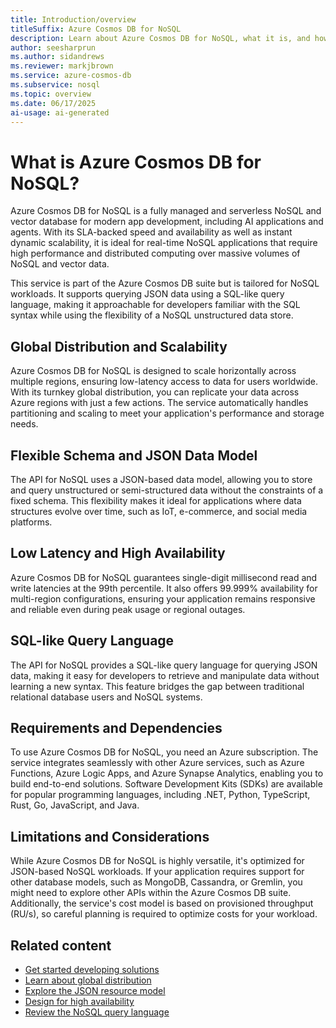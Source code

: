 ```yaml
---
title: Introduction/overview
titleSuffix: Azure Cosmos DB for NoSQL
description: Learn about Azure Cosmos DB for NoSQL, what it is, and how it can be used to build solutions for unstructured data.
author: seesharprun
ms.author: sidandrews
ms.reviewer: markjbrown
ms.service: azure-cosmos-db
ms.subservice: nosql
ms.topic: overview
ms.date: 06/17/2025
ai-usage: ai-generated
---
```


# What is Azure Cosmos DB for NoSQL?

Azure Cosmos DB for NoSQL is a fully managed and serverless NoSQL and vector database for modern app development, including AI applications and agents. With its SLA-backed speed and availability as well as instant dynamic scalability, it is ideal for real-time NoSQL applications that require high performance and distributed computing over massive volumes of NoSQL and vector data.

This service is part of the Azure Cosmos DB suite but is tailored for NoSQL workloads. It supports querying JSON data using a SQL-like query language, making it approachable for developers familiar with the SQL syntax while using the flexibility of a NoSQL unstructured data store.

## Global Distribution and Scalability

Azure Cosmos DB for NoSQL is designed to scale horizontally across multiple regions, ensuring low-latency access to data for users worldwide. With its turnkey global distribution, you can replicate your data across Azure regions with just a few actions. The service automatically handles partitioning and scaling to meet your application's performance and storage needs.

## Flexible Schema and JSON Data Model

The API for NoSQL uses a JSON-based data model, allowing you to store and query unstructured or semi-structured data without the constraints of a fixed schema. This flexibility makes it ideal for applications where data structures evolve over time, such as IoT, e-commerce, and social media platforms.

## Low Latency and High Availability

Azure Cosmos DB for NoSQL guarantees single-digit millisecond read and write latencies at the 99th percentile. It also offers 99.999% availability for multi-region configurations, ensuring your application remains responsive and reliable even during peak usage or regional outages.

## SQL-like Query Language

The API for NoSQL provides a SQL-like query language for querying JSON data, making it easy for developers to retrieve and manipulate data without learning a new syntax. This feature bridges the gap between traditional relational database users and NoSQL systems.

## Requirements and Dependencies

To use Azure Cosmos DB for NoSQL, you need an Azure subscription. The service integrates seamlessly with other Azure services, such as Azure Functions, Azure Logic Apps, and Azure Synapse Analytics, enabling you to build end-to-end solutions. Software Development Kits (SDKs) are available for popular programming languages, including .NET, Python, TypeScript, Rust, Go, JavaScript, and Java.

## Limitations and Considerations

While Azure Cosmos DB for NoSQL is highly versatile, it's optimized for JSON-based NoSQL workloads. If your application requires support for other database models, such as MongoDB, Cassandra, or Gremlin, you might need to explore other APIs within the Azure Cosmos DB suite. Additionally, the service's cost model is based on provisioned throughput (RU/s), so careful planning is required to optimize costs for your workload.

## Related content

- [Get started developing solutions](quickstart-python.md)
- [Learn about global distribution](../distribute-data-globally.md?context=/azure/cosmos-db/nosql/context/context)
- [Explore the JSON resource model](../resource-model.md?context=/azure/cosmos-db/nosql/context/context)
- [Design for high availability](/azure/reliability/reliability-cosmos-db-nosql?context=/azure/cosmos-db/nosql/context/context)
- [Review the NoSQL query language](query/index.yml)
